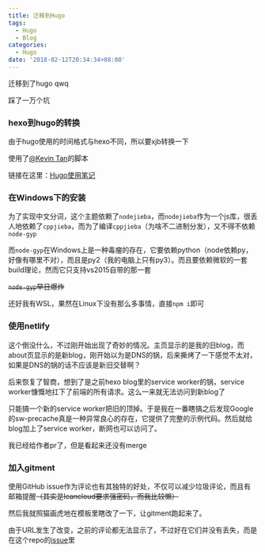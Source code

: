 ```yaml
---
title: 迁移到Hugo
tags:
  - Hugo
  - Blog
categories:
  - Hugo
date: '2018-02-12T20:34:34+08:00'
---
```

迁移到了hugo qwq

踩了一万个坑

<!--more-->

### hexo到hugo的转换

由于hugo使用的时间格式与hexo不同，所以要xjb转换一下

使用了[@Kevin Tan](https://keyin.me/)的脚本

链接在这里：[Hugo使用笔记](https://keyin.me/posts/hugo-guidance/)

### 在Windows下的安装

为了实现中文分词，这个主题依赖了`nodejieba`，而`nodejieba`作为一个js库，很丢人地依赖了`cppjieba`，而为了编译`cppjieba`（为啥不二进制分发），又不得不依赖`node-gyp`

而`node-gyp`在Windows上是一种毒瘤的存在，它要依赖python（node依赖py，好像有哪里不对），而且是py2（我的电脑上只有py3）。而且要依赖微软的一套build理论，然而它只支持vs2015自带的那一套

~~`node-gyp`早日爆炸~~

还好我有WSL，果然在Linux下没有那么多事情，直接`npm i`即可

### 使用netlify

这个倒没什么，不过刚开始出现了奇妙的情况。主页显示的是我的旧blog，而about页显示的是新blog，刚开始以为是DNS的锅，后来撕烤了一下感觉不太对，如果是DNS的锅的话不应该是新旧交替啊？

后来恢复了智商，想到了是之前hexo blog里的service worker的锅，service worker慷慨地扛下了前端的所有请求。这么一来就无法访问到新blog了

只能搞一个新的service worker把旧的顶掉。于是我在一番瞎搞之后发现Google的sw-precache真是一种异常良心的存在，它提供了完整的示例代码。然后就给blog加上了service worker，断网也可以访问了。

我已经给作者pr了，但是看起来还没有merge

### 加入gitment

使用GitHub issue作为评论也有其独特的好处，不仅可以减少垃圾评论，而且有邮箱提醒~~（其实是leancloud要求强密码，而我比较懒）~~

然后我就照猫画虎地在模板里瞎改了一下，让gitment跑起来了。

由于URL发生了改变，之前的评论都无法显示了，不过好在它们并没有丢失，而是在这个repo的[issue](https://github.com/Enter-tainer/BlogSource/issues)里